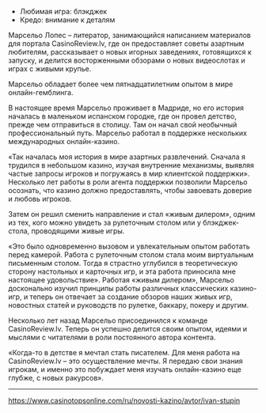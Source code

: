 * Любимая игра: блэкджек
* Кредо: внимание к деталям

Марсельо Лопес – литератор, занимающийся написанием материалов для портала CasinoReview.lv, где он предоставляет советы азартным любителям, рассказывает о новых игорных заведениях, готовящихся к запуску, и делится восторженными обзорами о новых видеослотах и играх с живыми крупье.

Марсельо обладает более чем пятнадцатилетним опытом в мире онлайн-гемблинга.

В настоящее время Марсельо проживает в Мадриде, но его история началась в маленьком испанском городке, где он провел детство, прежде чем отправиться в столицу. Там он начал свой необычный профессиональный путь. Марсельо работал в поддержке нескольких международных онлайн-казино.

«Так началась моя история в мире азартных развлечений. Сначала я трудился в небольшом казино, изучая внутренние механизмы, выявляя частые запросы игроков и погружаясь в мир клиентской поддержки». Несколько лет работы в роли агента поддержки позволили Марсельо осознать, что казино должно предоставлять, чтобы завоевать доверие и любовь игроков.

Затем он решил сменить направление и стал «живым дилером», одним из тех, кого можно увидеть за рулеточным столом или у блэкджек-стола, проводящими живые игры.

«Это было одновременно вызовом и увлекательным опытом работать перед камерой. Работа с рулеточным столом стала моим виртуальным письменным столом. Тогда я страстно углубился в теоретическую сторону настольных и карточных игр, и эта работа приносила мне настоящее удовольствие». Работая «живым дилером», Марсельо досконально изучил принципы работы различных классических казино-игр, и теперь он отвечает за создание обзоров наших живых игр, новостных статей и руководств по рулетке, баккару, покеру и другим.

Несколько лет назад Марсельо присоединился к команде CasinoReview.lv. Теперь он успешно делится своим опытом, идеями и мыслями с читателями в роли постоянного автора контента.

«Когда-то в детстве я мечтал стать писателем. Для меня работа на CasinoReview.lv – это осуществление мечты. Я передаю свои знания игрокам, и именно это побуждает меня изучать онлайн-казино еще глубже, с новых ракурсов».

---

https://www.casinotopsonline.com/ru/novosti-kazino/avtor/ivan-stupin